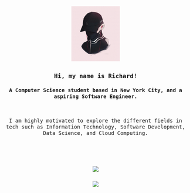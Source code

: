 </br></br>

<h1 align="center">
  <img src="https://github.com/richxrd/richxrd/blob/main/profilepicture.png?raw=true" height="150"/>
</h1>


<h3 align = "center">
  <samp>
    Hi, my name is Richard!
  </samp>  
</h3>

<h4 align = "center">
  <samp>
    A Computer Science student based in New York City, and a aspiring Software Engineer.
  </samp>  
</h4>

<br>

<p align = "center">
  <samp>
    I am highly motivated to explore the different fields in tech such as Information Technology, Software Development, Data Science, and Cloud Computing.
  </samp>
</p>

<br>

<h1 align="center">
  <img src="https://github-readme-stats.vercel.app/api?username=richxrd&hide=contribs,prs,stars,issues&count_private=true&show_icons=true&theme=dracula&custom_title=Stats">
</h1>

<p align="center">
  <img src="https://github.com/richxrd/richxrd/blob/main/profilegif.gif?raw=true" height = 360>
</p>

